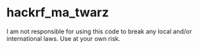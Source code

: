 # hackrf_ma_twarz
I am not responsible for using this code to break any local and/or international laws. Use at your own risk.
